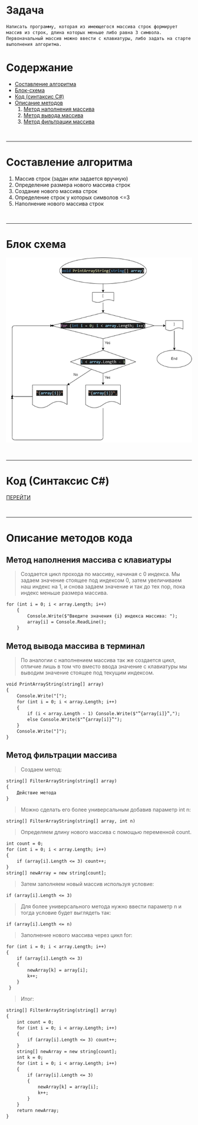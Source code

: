 # Задача
```
Написать программу, которая из имеющегося массива строк формирует массив из строк, длина которых меньше либо равна 3 символа. Первоначальный массив можно ввести с клавиатуры, либо задать на старте выполнения алгоритма. 
```
# Содержание
* [Составление алгоритма](#составление-алгоритма)
* [Блок-схема](#блок-схема)
* [Код (синтаксис C#)](#код-синтаксис-c)
* [Описание методов](#описание-методов-кода)
    1. [Метод наполнения массива](#метод-наполнения-массива-с-клавиатуры)
    2. [Метод вывода массива](#метод-вывода-массива-в-терминал)
    3. [Метод фильтрации массива](#метод-фильтрации-массива)


<br>
<hr>


# Составление алгоритма

1. Массив строк (задан или задается вручную)
3. Определение размера нового массива строк
4. Создание нового массива строк
6. Определение строк у которых символов <=3
5. Наполнение нового массива строк

<br>
<hr>

# Блок схема
![BlockDiagram](block.png)

<br>
<hr>

# Код (Синтаксис C#)

[ПЕРЕЙТИ](Task/Program.cs)

<br>
<hr>

# Описание методов кода

## Метод наполнения массива с клавиатуры

> Создается цикл прохода по массиву, начиная с 0 индекса. Мы задаем значение стоящее под индексом 0, затем увеличиваем наш индекс на 1, и снова задаем значение и так до тех пор, пока индекс меньше размера массива.
```
for (int i = 0; i < array.Length; i++)
    {
        Console.Write($"Введите значения {i} индекса массива: ");
        array[i] = Console.ReadLine();
    }
```

## Метод вывода массива в терминал

> По аналогии с наполнением массива так же создается цикл, отличие лишь в том что вместо ввода значение с клавиатуры мы выводим значение стоящее под текущим индексом.
```
void PrintArrayString(string[] array)
{
    Console.Write("[");
    for (int i = 0; i < array.Length; i++)
    {
        if (i < array.Length - 1) Console.Write($"‟{array[i]}‟,");
        else Console.Write($"‟{array[i]}‟");
    }
    Console.Write("]");
}
```

## Метод фильтрации массива

> Создаем метод:
```
string[] FilterArrayString(string[] array)
{
    Действие метода
}
```
> Можно сделать его более универсальным добавив параметр int n:
```
string[] FilterArrayString(string[] array, int n)
```
> Определяем длину нового массива с помощью переменной count.
```
int count = 0;
for (int i = 0; i < array.Length; i++)
{
    if (array[i].Length <= 3) count++;
}
string[] newArray = new string[count];
```
> Затем заполняем новый массив используя условие:
```
if (array[i].Length <= 3)
```
> Для более универсального метода нужно ввести параметр n и тогда условие будет выглядеть так:
```
if (array[i].Length <= n)
```
> Заполнение нового массива через цикл for:
```
for (int i = 0; i < array.Length; i++)
{
    if (array[i].Length <= 3)
    {
        newArray[k] = array[i];
        k++;
    }
 }
```
> Итог:
```
string[] FilterArrayString(string[] array)
{
    int count = 0;
    for (int i = 0; i < array.Length; i++)
    {
        if (array[i].Length <= 3) count++;
    }
    string[] newArray = new string[count];
    int k = 0;
    for (int i = 0; i < array.Length; i++)
    {
        if (array[i].Length <= 3)
        {
            newArray[k] = array[i];
            k++;
        }
    }
    return newArray;
}
```


